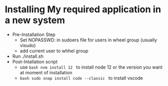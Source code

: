 # Installing My required application in a new system

- Pre-Installation Step
  - Set NOPASSWD: in sudoers file for users in wheel group (usually visudo)
  - add current user to whhel group
- Run ./install.sh
- Post-Intallation script
  - use ```bash nvm install 12 ``` to install node 12 or the version you want at moment of installation
  - ```bash sudo snap install code --classic ``` to install vscode